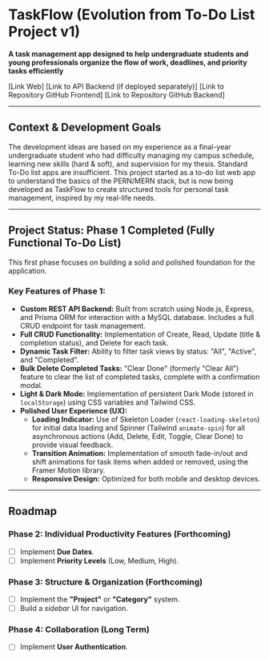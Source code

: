# TaskFlow (Evolution from To-Do List Project v1)

**A task management app designed to help undergraduate students and young professionals organize the flow of work, deadlines, and priority tasks efficiently**

[Link Web]
[Link to API Backend (if deployed separately)]
[Link to Repository GitHub Frontend]
[Link to Repository GitHub Backend]

---

## Context & Development Goals

The development ideas are based on my experience as a final-year undergraduate student who had difficulty managing my campus schedule, learning new skills (hard & soft), and supervision for my thesis. Standard To-Do list apps are insufficient. This project started as a to-do list web app to understand the basics of the PERN/MERN stack, but is now being developed as TaskFlow to create structured tools for personal task management, inspired by my real-life needs.

---

## Project Status: Phase 1 Completed (Fully Functional To-Do List)

This first phase focuses on building a solid and polished foundation for the application.

### Key Features of Phase 1:

- **Custom REST API Backend:** Built from scratch using Node.js, Express, and Prisma ORM for interaction with a MySQL database. Includes a full CRUD endpoint for task management.
- **Full CRUD Functionality:** Implementation of Create, Read, Update (title & completion status), and Delete for each task.
- **Dynamic Task Filter:** Ability to filter task views by status: "All", "Active", and "Completed".
- **Bulk Delete Completed Tasks:** "Clear Done" (formerly "Clear All") feature to clear the list of completed tasks, complete with a confirmation modal.
- **Light & Dark Mode:** Implementation of persistent Dark Mode (stored in `localStorage`) using CSS variables and Tailwind CSS.
- **Polished User Experience (UX):**
  - **Loading Indicator:** Use of Skeleton Loader (`react-loading-skeleton`) for initial data loading and Spinner (Tailwind `animate-spin`) for all asynchronous actions (Add, Delete, Edit, Toggle, Clear Done) to provide visual feedback.
  - **Transition Animation:** Implementation of smooth fade-in/out and shift animations for task items when added or removed, using the Framer Motion library.
  - **Responsive Design:** Optimized for both mobile and desktop devices.

---

## Roadmap

### Phase 2: Individual Productivity Features (Forthcoming)

- [ ] Implement **Due Dates**.
- [ ] Implement **Priority Levels** (Low, Medium, High).

### Phase 3: Structure & Organization (Forthcoming)

- [ ] Implement the **"Project"** or **"Category"** system.
- [ ] Build a _sidebar_ UI for navigation.

### Phase 4: Collaboration (Long Term)

- [ ] Implement **User Authentication**.
